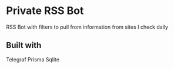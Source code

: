 # Private RSS Bot

RSS Bot with filters to pull from information from sites I check daily

## Built with

Telegraf
Prisma
Sqlite
